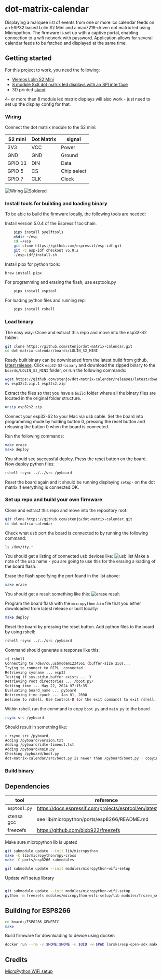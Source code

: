 # dot-matrix-calendar

Displaying a marquee list of events from one or more ics calendar feeds on an ESP32 based Lolin S2 Mini and a max7219-driven dot matrix led using Micropython. The firmware is set up with a captive portal, enabling 
connection to a wifi network with password.
Application allows for several calendar feeds to be fetched and displayed at the same time.


## Getting started

For this project to work, you need the following:

- [Wemos Lolin S2 Mini](https://elkim.no/produkt/esp32-s2-mini-v1-0-0/)
- [8 module 8x8 dot matrix led displays with an SPI interface](https://www.aliexpress.com/item/1005006246992859.html?channel=twinner)
- 3D printed [stand](stand/README.md)

4- or more than 8 module led matrix displays will also work - just need to set up the display config for that.

### Wiring

Connect the dot matrix module to the S2 mini:

| S2 mini | Dot Matrix | signal      |
|---------|------------|-------------|
| 3V3     | VCC        | Power       |
| GND     | GND        | Ground      |
| GPIO 11 | DIN        | Data        |
| GPIO 5  | CS         | Chip select |
| GPIO 7  | CLK        | Clock       |

![Wiring](resources/wiring.png)
![Soldered](resources/soldered.jpg)

### Install tools for building and loading binary

To be able to build the firmware locally, the following tools are needed:

Install version 5.0.4 of the Espressif toolchain.

```bash
    pipx install pyelftools
    mkdir ~/esp
    cd ~/esp
    git clone https://github.com/espressif/esp-idf.git
    git -C esp-idf checkout v5.0.2
    ./esp-idf/install.sh
```

Install pipx for python tools:

```bash
brew install pipx
```

For programming and erasing the flash, use esptools.py

```bash
    pipx install esptool
```

For loading python files and running repl

```bash
    pipx install rshell
```

### Load binary

The easy way:
Clone and extract this repo and move into the esp32-S2 folder:

```bash
git clone https://github.com/stenjo/dot-matrix-calendar.git
cd dot-matrix-calendar/boards/LOLIN_S2_MINI
```

Ready built binary can be downloaded from the latest build from github, [latest release](https://github.com/stenjo/dot-matrix-calendar/releases/latest). Click `esp32-S2-binary` and download the zipped binary to the `boards/LOLIN_S2_MINI` folder, or run the following commands:

```bash
wget https://github.com/stenjo/dot-matrix-calendar/releases/latest/download/esp32s2.zip
mv esp32s2.zip.1 esp32s2.zip
```

Extract the files so that you have a `build` folder where all the binary files are located in the original folder structure.

```bash
unzip esp32s2.zip
```

Connect your esp32-S2 to your Mac via usb cable. Set the board into programming mode by holding button 0, pressing the reset button and releasing the button 0 when the board is connected.

Run the following commands:

```bash
make erase
make deploy
```

You should see successful deploy.
Press the reset button on the board.
Now deploy python files:

```bash
rshell rsync ../../src /pyboard
```
Reset the board again and it should be running displaying `setup-` on the dot matrix if everything is connected OK. 

### Set up repo and build your own firmware

Clone and extract this repo and move into the repository root:

```bash
git clone https://github.com/stenjo/dot-matrix-calendar.git
cd dot-matrix-calendar
```

Check what usb port the board is connected to by running the following command:

```bash
ls /dev/tty.*
```

You should get a listing of connected usb devices like:
![usb list](resources/usb-name.png)
Make a note of the usb name - you are going to use this for the erasing a loading of the board flash.

Erase the flash specifying the port found in the list above:

```bash
make erase
```

You should get a result something like this:
![erase result](resources/erasing-flash.png)

Program the board flash with the `micropython.bin` file that you either downloaded from latest release or built locally:

```bash
make deploy
```

Reset the board by pressing the reset button.
Add python files to the board by using rshell:

```bash
rshell rsync ../../src /pyboard
```

Command should generate a response like this:

```bash
>$ rshell
Connecting to /dev/cu.usbmodem1234561 (buffer-size 256)...
Trying to connect to REPL  connected
Retrieving sysname ... esp32
Testing if sys.stdin.buffer exists ... Y
Retrieving root directories ... /boot.py/
Setting time ... May 22, 2024 07:15:35
Evaluating board_name ... pyboard
Retrieving time epoch ... Jan 01, 2000
Welcome to rshell. Use Control-D (or the exit command) to exit rshell.
```

Within rshell, run the command to copy `boot.py` and `main.py` to the board

```bash
rsync src /pyboard
```

Should result in something like:

```bash
> rsync src /pyboard
Adding /pyboard/version.txt
Adding /pyboard/idle-timeout.txt
Adding /pyboard/main.py
Checking /pyboard/boot.py
dot-matrix-calendar/src/boot.py is newer than /pyboard/boot.py - copying
```

### Build binary

## Dependencies
| tool            | reference        |
|-----------------|------------------|
| `esptool.py`    | https://docs.espressif.com/projects/esptool/en/latest/esp32/ |
| xtensa gcc      | see lib/micropython/ports/esp8266/README.md |
| freezefs        | https://github.com/bixb922/freezefs |

Make sure micropython lib is upated

``` bash
git submodule update --init lib/micropython
make -C lib/micropython/mpy-cross
make -C ports/esp8266 submodules

git submodule update --init modules/micropython-wifi-setup
```

Update wifi setup library

``` bash

git submodule update --init modules/micropython-wifi-setup
python -m freezefs modules/micropython-wifi-setup/lib modules/frozen_setup.py -ov always

```

## Building for ESP8266
```bash
cd boards/ESP8266_GENERIC
make
```

Build firmware for downloading to device using docker:

```bash
docker run --rm -v $HOME:$HOME -u $UID -w $PWD larsks/esp-open-sdk make PYTHON=python3
```


## Credits

[MicroPython WiFi setup](https://github.com/george-hawkins/micropython-wifi-setup)